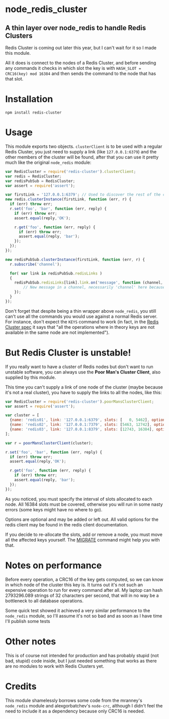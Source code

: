 # node_redis_cluster
## A thin layer over node_redis to handle Redis Clusters


Redis Cluster is coming out later this year, but I can't wait for it so I made this module.

All it does is connect to the nodes of a Redis Cluster, and before sending any commands it checks in which slot the key is with `HASH_SLOT = CRC16(key) mod 16384` and then sends the command to the node that has that slot.

# Installation

    npm install redis-cluster

# Usage

This module exports two objects. `clusterClient` is to be used with a regular Redis Cluster, you just need to supply a link (like `127.0.0.1:6379`) and the other members of the cluster will be found, after that you can use it pretty much like the original `node_redis` module:

```javascript
var RedisCluster = require('redis-cluster').clusterClient;
var redis = RedisCluster;
var redisPubSub = RedisCluster;
var assert = require('assert');

var firstLink = '127.0.0.1:6379'; // Used to discover the rest of the cluster
new redis.clusterInstance(firstLink, function (err, r) {
  if (err) throw err;
  r.set('foo', 'bar', function (err, reply) {
    if (err) throw err;
    assert.equal(reply,'OK');

    r.get('foo', function (err, reply) {
      if (err) throw err;
      assert.equal(reply, 'bar');
    });
  });
});

new redisPubSub.clusterInstance(firstLink, function (err, r) {
  r.subscribe('channel');

  for( var link in redisPubSub.redisLinks )
  {
    redisPubSub.redisLinks[link].link.on('message', function (channel, message) {
        // New message in a channel, necessarily 'channel' here because it's the only one we're subscribed to.
    });
  }
});
```

Don't forget that despite being a thin wrapper above `node_redis`, you still can't use all the commands you would use against a normal Redis server. For instance, don't expect the `KEYS` command to work (in fact, in the [Redis Cluster spec](http://redis.io/topics/cluster-spec) it says that "all the operations where in theory keys are not available in the same node are not implemented").

# But Redis Cluster is unstable!

If you really want to have a cluster of Redis nodes but don't want to run unstable software, you can always use the **Poor Man's Cluster Client**, also supplied by this module.

This time you can't supply a link of one node of the cluster (maybe because it's not a real cluster), you have to supply the links to all the nodes, like this:

```javascript
var RedisCluster = require('redis-cluster').poorMansClusterClient;
var assert = require('assert');

var cluster = [
  {name: 'redis01', link: '127.0.0.1:6379', slots: [   0, 5462], options: {max_attempts: 5}},
  {name: 'redis02', link: '127.0.0.1:7379', slots: [5463, 12742], options: {max_attempts: 5}},
  {name: 'redis03', link: '127.0.0.1:8379', slots: [12743, 16384], options: {max_attempts: 5}}
];

var r = poorMansClusterClient(cluster);

r.set('foo', 'bar', function (err, reply) {
  if (err) throw err;
  assert.equal(reply,'OK');

  r.get('foo', function (err, reply) {
    if (err) throw err;
    assert.equal(reply, 'bar');
  });
});
```
As you noticed, you must specify the interval of slots allocated to each node. All 16384 slots must be covered, otherwise you will run in some nasty errors (some keys might have no where to go).

Options are optional and may be added or left out. All valid options for the redis client may be found in the redis client documentation.

If you decide to re-allocate the slots, add or remove a node, you must move all the affected keys yourself. The [MIGRATE](http://redis.io/commands/migrate) command might help you with that.

# Notes on performance

Before every operation, a CRC16 of the key gets computed, so we can know in which node of the cluster this key is. It turns out it's not such an expensive operation to run for every command after all. My laptop can hash 2793296.089 strings of 32 characters per second, that will in no way be a bottleneck to all database operations.

Some quick test showed it achieved a very similar performance to the `node_redis` module, so I'll assume it's not so bad and as soon as I have time I'll publish some tests

# Other notes

This is of course not intended for production and has probably stupid (not bad, stupid) code inside, but I just needed something that works as there are no modules to work with Redis Clusters yet.

# Credits

This module shamelessly borrows some code from the mranney's `node_redis` module and alexgorbatchev's `node-crc`, although I didn't feel the need to include it as a dependency because only CRC16 is needed.